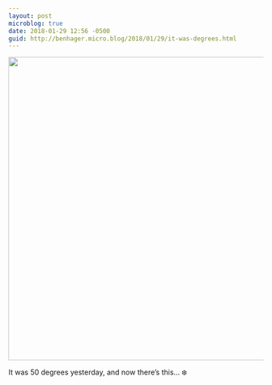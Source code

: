 ```yaml
---
layout: post
microblog: true
date: 2018-01-29 12:56 -0500
guid: http://benhager.micro.blog/2018/01/29/it-was-degrees.html
---
```




<img src="http://hager.blog/uploads/2018/7e6ca12e4c.jpg" width="600" height="600" style="height: auto;" />

It was 50 degrees yesterday, and now there’s this... ❄️


